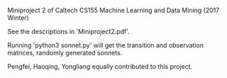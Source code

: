 Miniproject 2 of Caltech CS155 Machine Learning and Data Mining (2017 Winter)

See the descriptions in 'Miniproject2.pdf'.

Running 'python3 sonnet.py' will get the transition and observation matrices, randomly generated sonnets.

Pengfei, Haoqing, Yongliang equally contributed to this project.
